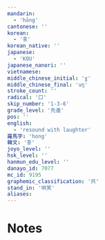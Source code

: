 ```yaml
---
mandarin:
  - 'hōng'
cantonese: ''
korean:
  - '홍'
korean_native: ''
japanese:
  - 'KOU'
japanese_nanori: ''
vietnamese:
middle_chinese_initial: 'ɣ'
middle_chinese_final: 'uŋ'
stroke_count: ''
radical: '口'
skip_number: '1-3-6'
grade_level: '先進'
pos: ''
english:
  - 'resound with laughter'
羅馬字: 'hong'
韓文: '홍'
joyo_level: ''
hsk_level: ''
hanmun_edu_level: ''
danayo_id: 7077
mc_id: 9195
graphemic_classification: '共'
stand_in: '哄笑'
aliases:
---
```


# Notes
